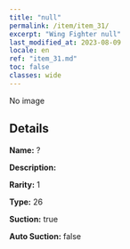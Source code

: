 ```yaml
---
title: "null"
permalink: /item/item_31/
excerpt: "Wing Fighter null"
last_modified_at: 2023-08-09
locale: en
ref: "item_31.md"
toc: false
classes: wide
---
```



 No image



## Details

 **Name:** ? 

 **Description:** 

 **Rarity:** 1 

 **Type:** 26 

 **Suction:** true 

 **Auto Suction:** false 


